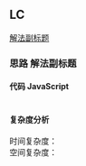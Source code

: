 ## LC

 [解法副标题](#思路-解法副标题)

### 思路 解法副标题

#### 代码 JavaScript

```JavaScript


```

#### 复杂度分析
时间复杂度： </br>
空间复杂度：